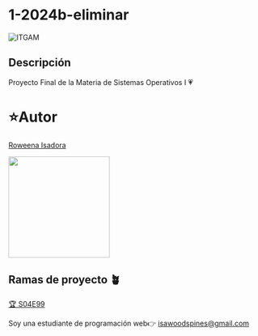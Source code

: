 # 1-2024b-eliminar
![ITGAM](https://github.com/user-attachments/assets/b6cd2013-625a-4b62-8a4d-b3f9eb53360f)

## Descripción
Proyecto Final de la Materia de Sistemas Operativos I 💗
# ⭐Autor 
[Roweena Isadora](https://github.com/CassandraPresley)

<img 
    src="https://scontent.fmex33-1.fna.fbcdn.net/v/t39.30808-6/465266470_872791551632970_4834953487523828872_n.jpg?stp=dst-jpg_s206x206&_nc_cat=107&ccb=1-7&_nc_sid=fe5ecc&_nc_ohc=HlXJzyR-tvMQ7kNvgFO2Pnw&_nc_zt=23&_nc_ht=scontent.fmex33-1.fna&_nc_gid=AmA-MEwKda0WPShRqWD86IH&oh=00_AYAD5WrRcRXi5OK9NS6ArPw1fuK2N3XFjBRhrMird1RGzw&oe=67543D41" 
    width="200"/>
## Ramas de proyecto 🪴

[🏆 S04E99](#) 

Soy una estudiante de programación web👉 isawoodspines@gmail.com
